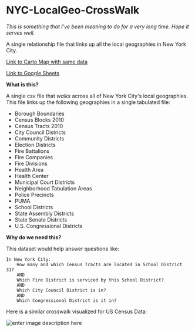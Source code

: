 # NYC-LocalGeo-CrossWalk
*This is something that I've been meaning to do for a very long time. Hope it serves well.*

A single relationship file that links up all the local geographies in New York City.

[Link to Carto Map with same data](https://nyu.carto.com/u/varun-cusp2/builder/8ba55666-2289-4206-8165-60fc4601e35c/embed)

[Link to Google Sheets](https://docs.google.com/spreadsheets/d/e/2PACX-1vS1YkNk0JlVNrJehoDvbyodd0zkqyh19MkRmqaYV6CRyDLFwquuv0VbJ9iY2UeormzFZZ3Z0k6dkUmO/pubhtml#)

**What is this?**

A single csv file that *walks* across all of New York City's local geographies. This file links up the following geographies in a single tabulated file:

 - Borough Boundaries 
 - Census Blocks 2010 
 - Census Tracts 2010 
 - City Council Districts 
 - Community Districts 
 - Election Districts 
 - Fire Battalions 
 - Fire Companies 
 - Fire Divisions 
 - Health Area 
 - Health Center 
 - Municipal Court Districts 
 - Neighborhood Tabulation Areas
 - Police Precincts 
 - PUMA
 - School Districts 
 - State Assembly Districts 
 - State Senate Districts 
 - U.S. Congressional Districts 

**Why do we need this?**

This dataset would help answer questions like:

    In New York City:
	    How many and which Census Tracts are located in School District 31?
	    AND 
	    Which Fire District is serviced by this School District?
	    AND 
	    Which City Council District is in?
	    AND 
	    Which Congressional District is it in?

Here is a similar crosswalk visualized for US Census Data:

![enter image description here](http://mcdc.missouri.edu/geography/sumlevs/censusgeochart.png)
